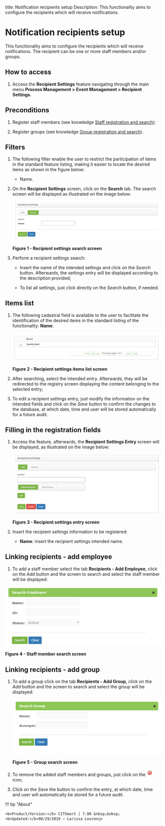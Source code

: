 title: Notification recipients setup
Description: This functionality aims to configure the recipients which will receive notifications. 
# Notification recipients setup

This functionality aims to configure the recipients which will receive notifications. The recipient can be one or more staff 
members and/or groups.

How to access 
-----------------

1. Access the **Recipient Settings** feature navigating through the main menu 
**Process Management > Event Management > Recipient Settings**.

Preconditions
----------------

1. Register staff members (see knowledge [Staff registration and search](/en-us/citsmart-platform-7/initial-settings/access-settings/user/employee.html));

2. Register groups (see knowledge [Group registration and search](/en-us/citsmart-platform-7/initial-settings/access-settings/user/group.html)).

Filters
-----------

1. The following filter enable the user to restrict the participation of items in the standard feature listing, making it easier to 
locate the desired items as shown in the figure below:

    - Name.
    
2. On the **Recipient Settings** screen, click on the **Search** tab. The search screen will be displayed as illustrated on the 
image below:

    ![Search](images/destina.img1.jpg)
    
    **Figure 1 - Recipient settings search screen**
    
3. Perform a recipient settings search:

    - Insert the name of the intended settings and click on the *Search* button. Afterwards, the settings entry will be displayed 
    according to the description provided;
    
    - To list all settings, just click directly on the *Search* button, if needed.
    
Items list
--------------------

1. The following cadastral field is available to the user to facilitate the identification of the desired items in the standard 
listing of the functionality: **Name**.

    ![Listing](images/destina.img2.jpg)
    
    **Figure 2 - Recipient settings items list screen**
    
2. After searching, select the intended entry. Afterwards, they will be redirected to the registry screen displaying the content 
belonging to the selected entry;

3. To edit a recipient settings entry, just modify the information on the intended fields and click on the *Save* button to confirm 
the changes to the database, at which date, time and user will be stored automatically for a future audit.

Filling in the registration fields
-------------------------------------

1. Access the feature, afterwards, the **Recipient Settings Entry** screen will be displayed, as illustrated on the image below:

    ![Entry](images/destina.img3.jpg)
    
    **Figure 3 - Recipient settings entry screen**
    
2. Insert the recipient settings information to be registered:

    - **Name**: insert the recipient settings intended name.
    
Linking recipients - add employee
------------------------------------------

1. To add a staff member select the tab **Recipients - Add Employee**, click on the *Add* button and the screen to search and 
select the staff member will be displayed:

![Staff](images/destina.img4.jpg)

**Figure 4 - Staff member search screen**

Linking recipients - add group
----------------------------------

1. To add a group click on the tab **Recipients - Add Group**, click on the *Add* button and the screen to search and select the 
group will be displayed:

    ![Search](images/destina.img5.jpg)
    
    **Figure 5 - Group search screen**
    
2. To remove the added staff members and groups, just click on the ![symbol](images/simb-less.red.jpg) icon;

3. Click on the *Save* the button to confirm the entry, at which date, time and user will automatically be stored for a future 
audit.

!!! tip "About"

    <b>Product/Version:</b> CITSmart | 7.00 &nbsp;&nbsp;
    <b>Updated:</b>08/29/2019 – Larissa Lourenço
